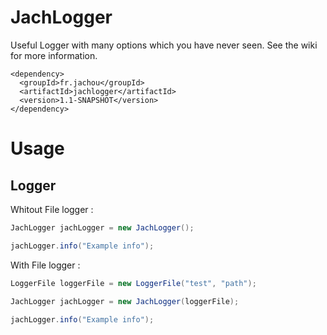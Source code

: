 # JachLogger
Useful Logger with many options which you have never seen. See the wiki for more information.
```maven
<dependency>
  <groupId>fr.jachou</groupId>
  <artifactId>jachlogger</artifactId>
  <version>1.1-SNAPSHOT</version>
</dependency>
```
# Usage
## Logger
Whitout File logger :

```java
JachLogger jachLogger = new JachLogger();

jachLogger.info("Example info");
```
With File logger :

```java
LoggerFile loggerFile = new LoggerFile("test", "path");

JachLogger jachLogger = new JachLogger(loggerFile);
        
jachLogger.info("Example info");
```
